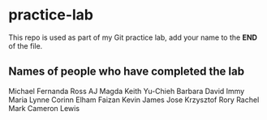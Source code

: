 # practice-lab
This repo is used as part of my Git practice lab, add your name to the __END__ of the file.

## Names of people who have completed the lab

Michael
Fernanda
Ross
AJ
Magda
Keith
Yu-Chieh
Barbara
David
Immy
Maria
Lynne
Corinn
Elham
Faizan
Kevin
James
Jose
Krzysztof
Rory
Rachel
Mark
Cameron
Lewis